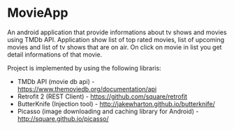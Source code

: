# MovieApp

An android application that provide informations about tv shows and movies using TMDb API. Application show list of top rated movies, list of upcoming movies and list of tv shows that are on air. On click on movie in list you get detail informations of that movie.

Project is implemented by using the following libraris:
- TMDb API (movie db api) - https://www.themoviedb.org/documentation/api
- Retrofit 2  (REST Client) - https://github.com/square/retrofit
- ButterKnife (Injection tool) - http://jakewharton.github.io/butterknife/
- Picasso (image downloading and caching library for Android) - http://square.github.io/picasso/
